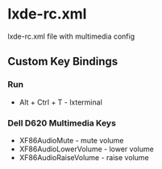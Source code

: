 # lxde-rc.xml
lxde-rc.xml file with multimedia config

## Custom Key Bindings

### Run
* Alt + Ctrl + T - lxterminal

### Dell D620 Multimedia Keys
* XF86AudioMute - mute volume
* XF86AudioLowerVolume - lower volume
* XF86AudioRaiseVolume - raise volume
